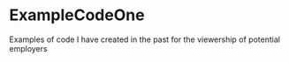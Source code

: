 # ExampleCodeOne
Examples of code I have created in the past for the viewership of potential employers
